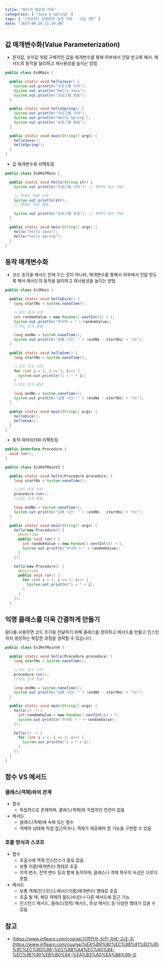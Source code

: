 ```yaml
---
title: "람다가 필요한 이유"
categories: [ "Java & Spring" ]
tags: [ "[인프런] 김영한의 실전 자바 - 고급 3편" ]
date: "2025-09-29 21:19:00"
---
```


## 값 매개변수화(Value Parameterization)

- 문자값, 숫자값 처럼 구체적인 값을 매개변수를 통해 외부에서 전달 받고록 해서, 메서드의 동작을 달리하고 재사용성을 높이는 방법

```java
public class Ex0Main {

  public static void helloJava() {
    System.out.println("프로그램 시작");
    System.out.println("Hello Java");
    System.out.println("프로그램 종료");
  }

  public static void helloSpring() {
    System.out.println("프로그램 시작");
    System.out.println("Hello Spring");
    System.out.println("프로그램 종료");
  }

  public static void main(String[] args) {
    helloJava();
    helloSpring();
  }
}
```

- 값 매개변수화 리팩토링

```java
public class Ex0RefMain {

  public static void hello(String str) {
    System.out.println("프로그램 시작"); // 변하지 않는 부분

    // 변하는 부분 시작
    System.out.println(str);
    // 변하는 부분 종료

    System.out.println("프로그램 종료"); // 변하지 않는 부분
  }

  public static void main(String[] args) {
    hello("hello Java");
    hello("hello Spring");
  }
}
```

## 동작 매개변수화

- 코드 조각을 메서드 안에 두는 것이 아니라, 매개변수를 통해서 외부에서 전달 받도록 해서 메서드의 동작을 달리하고 재사용성을 높이는 방법

```java
public class Ex1Main {

  public static void helloDice() {
    long startNs = System.nanoTime();

    //코드 조각 시작
    int randomValue = new Random().nextInt(6) + 1;
    System.out.println("주사위 = " + randomValue);
    //코드 조각 종료

    long endNs = System.nanoTime();
    System.out.println("실행 시간: " + (endNs - startNs) + "ns");
  }

  public static void helloSum() {
    long startNs = System.nanoTime();

    //코드 조각 시작
    for (int i = 1; i <= 3; i++) {
      System.out.println("i = " + i);
    }
    //코드 조각 종료

    long endNs = System.nanoTime();
    System.out.println("실행 시간: " + (endNs - startNs) + "ns");
  }

  public static void main(String[] args) {
    helloDice();
    helloSum();
  }
}
```

- 동작 파라미터화 리팩토링

```java
public interface Procedure {
  void run();
}
```

```java
public class Ex1RefMainV3 {

  public static void hello(Procedure procedure) {
    long startNs = System.nanoTime();

    //코드 조각 시작
    procedure.run();
    //코드 조각 종료

    long endNs = System.nanoTime();
    System.out.println("실행 시간: " + (endNs - startNs) + "ns");
  }

  public static void main(String[] args) {
    hello(new Procedure() {
      @Override
      public void run() {
        int randomValue = new Random().nextInt(6) + 1;
        System.out.println("주사위 = " + randomValue);
      }
    });

    hello(new Procedure() {
      @Override
      public void run() {
        for (int i = 1; i <= 3; i++) {
          System.out.println("i = " + i);
        }
      }
    });
  }

```

## 익명 클래스를 더욱 간결하게 만들기

람다를 사용하면 코드 조각을 전달하기 위해 클래스를 정의하고 메서드를 만들고 인스턴까지 생성하는 복잡한 과정을 생략할 수 있습니다.

```java
public class Ex1RefMainV4 {

  public static void hello(Procedure procedure) {
    long startNs = System.nanoTime();

    //코드 조각 시작
    procedure.run();
    //코드 조각 종료

    long endNs = System.nanoTime();
    System.out.println("실행 시간: " + (endNs - startNs) + "ns");
  }

  public static void main(String[] args) {
    hello(() -> {
      int randomValue = new Random().nextInt(6) + 1;
      System.out.println("주사위 = " + randomValue);
    });

    hello(() -> {
      for (int i = 1; i <= 3; i++) {
        System.out.println("i = " + i);
      }
    });
  }
}
```

## 함수 VS 메서드

### 클래스(객체)와의 관계

- 함수
  - 독립적으로 존재하며, 클래스(객체)와 직접적인 연관이 없음
- 메서드
  - 클래스(객체)에 속해 있는 함수
  - 객체의 상태에 직접 접근하거나, 객체가 제공해야 할 기능을 구현할 수 있음

### 호출 방식과 스코프

- 함수
  - 호출시에 객체 인스턴스가 필요 없음
  - 보통 이름(매개변수) 형태로 호출
  - 지역 변수, 전역 변수 등과 함께 동작하며, 클래스나 객체 특우의 속성은 다루지 못함
- 메서드
  - 보통 객체(인스턴스).메서드이름(매개변수) 형태로 호출
  - 호출 될 때, 해당 객체의 필드(속성)나 다른 메서드에 접근 가능
  - 인스턴스 메서드, 클래스(정적) 메서드, 추상 메서드 등 다양한 형태가 있을 수 있음

## 참고

- [https://www.inflearn.com/course/김영한의-실전-자바-고급-3](https://www.inflearn.com/course/%EA%B9%80%EC%98%81%ED%95%9C%EC%9D%98-%EC%8B%A4%EC%A0%84-%EC%9E%90%EB%B0%94-%EA%B3%A0%EA%B8%89-3)
